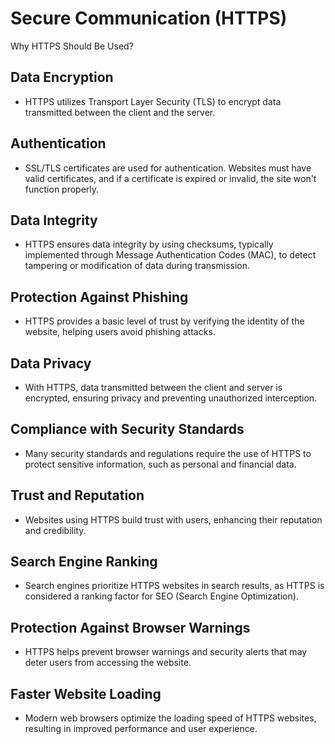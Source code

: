 # Secure Communication (HTTPS)
  
Why HTTPS Should Be Used?

## Data Encryption

  - HTTPS utilizes Transport Layer Security (TLS) to encrypt data transmitted between the client and the server.

## Authentication

  - SSL/TLS certificates are used for authentication. Websites must have valid certificates, and if a certificate is expired or invalid, the site won't function properly.

## Data Integrity

  - HTTPS ensures data integrity by using checksums, typically implemented through Message Authentication Codes (MAC), to detect tampering or modification of data during transmission.

## Protection Against Phishing

  - HTTPS provides a basic level of trust by verifying the identity of the website, helping users avoid phishing attacks.

## Data Privacy

  - With HTTPS, data transmitted between the client and server is encrypted, ensuring privacy and preventing unauthorized interception.

## Compliance with Security Standards

  - Many security standards and regulations require the use of HTTPS to protect sensitive information, such as personal and financial data.

## Trust and Reputation

  - Websites using HTTPS build trust with users, enhancing their reputation and credibility.

## Search Engine Ranking

  - Search engines prioritize HTTPS websites in search results, as HTTPS is considered a ranking factor for SEO (Search Engine Optimization).

## Protection Against Browser Warnings

  - HTTPS helps prevent browser warnings and security alerts that may deter users from accessing the website.

## Faster Website Loading

  - Modern web browsers optimize the loading speed of HTTPS websites, resulting in improved performance and user experience.